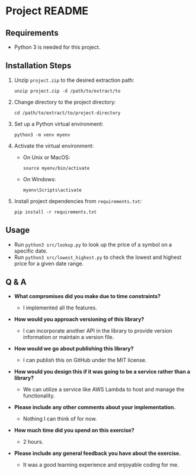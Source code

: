 # Project README

## Requirements
- Python 3 is needed for this project.

## Installation Steps
1. Unzip `project.zip` to the desired extraction path:
    ```
    unzip project.zip -d /path/to/extract/to
    ```

2. Change directory to the project directory:
    ```
    cd /path/to/extract/to/project-directory
    ```

3. Set up a Python virtual environment:
    ```
    python3 -m venv myenv
    ```

4. Activate the virtual environment:
   - On Unix or MacOS:
     ```
     source myenv/bin/activate
     ```
   - On Windows:
     ```
     myenv\Scripts\activate
     ```

5. Install project dependencies from `requirements.txt`:
    ```
    pip install -r requirements.txt
    ```

## Usage
- Run `python3 src/lookup.py` to look up the price of a symbol on a specific date.
- Run `python3 src/lowest_highest.py` to check the lowest and highest price for a given date range.

## Q & A
- **What compromises did you make due to time constraints?**
  - I implemented all the features.

- **How would you approach versioning of this library?**
  - I can incorporate another API in the library to provide version information or maintain a version file.

- **How would we go about publishing this library?**
  - I can publish this on GitHub under the MIT license.

- **How would you design this if it was going to be a service rather than a library?**
  - We can utilize a service like AWS Lambda to host and manage the functionality.

- **Please include any other comments about your implementation.**
  - Nothing I can think of for now.

- **How much time did you spend on this exercise?**
  - 2 hours.

- **Please include any general feedback you have about the exercise.**
  - It was a good learning experience and enjoyable coding for me.
